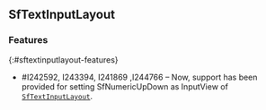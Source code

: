 ## SfTextInputLayout

### Features
{:#sftextinputlayout-features}

* \#I242592, I243394, I241869 ,I244766 – Now, support has been provided for setting SfNumericUpDown as InputView of [`SfTextInputLayout`](https://help.syncfusion.com/cr/cref_files/xamarin/Syncfusion.Core.XForms~Syncfusion.XForms.TextInputLayout.SfTextInputLayout.html).
